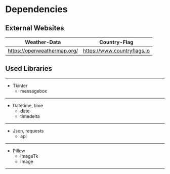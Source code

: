 # Dependencies
## External Websites
|Weather-Data                 |Country-Flag                 |
| --------------------------- | --------------------------- |
|https://openweathermap.org/  |https://www.countryflags.io  |

## Used Libraries
------------------------------
- Tkinter
  - messagebox
------------------------------
- Datetime, time
  - date
  - timedelta
------------------------------
- Json, requests
  -  api
------------------------------
- Pillow
  - ImageTk
  - Image
------------------------------
